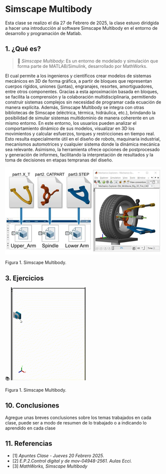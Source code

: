 # Simscape Multibody
Esta clase se realizo el dia 27 de Febrero de 2025, la clase estuvo diridgida a hacer una introducción al software Simscape Multibody en el entorno de desarrollo y programación de Matlab.
## 1. ¿Qué es?
>🔑 *Simscape Multibody:* Es un entorno de modelado y simulación que forma parte de MATLAB/Simulink, desarrollado por MathWorks.

El cual permite a los ingenieros y científicos crear modelos de sistemas mecánicos en 3D de forma gráfica, a partir de bloques que representan cuerpos rígidos, uniones (juntas), engranajes, resortes, amortiguadores, entre otros componentes. Gracias a esta aproximación basada en bloques, se facilita la comprensión y la colaboración multidisciplinaria, permitiendo construir sistemas complejos sin necesidad de programar cada ecuación de manera explícita. Además, Simscape Multibody se integra con otras bibliotecas de Simscape (eléctrica, térmica, hidráulica, etc.), brindando la posibilidad de simular sistemas multidominio de manera coherente en un mismo entorno. En este entorno, los usuarios pueden analizar el comportamiento dinámico de sus modelos, visualizar en 3D los movimientos y calcular esfuerzos, torques y restricciones en tiempo real. Esto resulta especialmente útil en el diseño de robots, maquinaria industrial, mecanismos automotrices y cualquier sistema donde la dinámica mecánica sea relevante. Asimismo, la herramienta ofrece opciones de postprocesado y generación de informes, facilitando la interpretación de resultados y la toma de decisiones en etapas tempranas del diseño.


![Figura de prueba](images/plantilla/simscape.jpg)

Figura 1. Simscape Multibody.


## 3. Ejercicios
📚
![Figura de prueba](images/plantilla/Ejerciciosim.gif)

Figura 1. Simscape Multibody.
## 10. Conclusiones
Agregue unas breves conclusiones sobre los temas trabajados en cada clase, puede ser a modo de resumen de lo trabajado o a indicando lo aprendido en cada clase

## 11. Referencias
- [1] *Apuntes Clase - Jueves 20 Febrero 2025.*  
- [2] *E.P.2.Control digital y de mov-04948-2561. Aulas Ecci.*
- [3] *MathWorks, Simscape Multibody*
